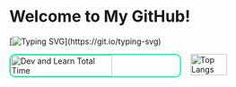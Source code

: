 # Welcome to My GitHub!

[![Typing SVG](https://readme-typing-svg.herokuapp.com?font=Fira+Code&pause=1000&color=F787F7&background=14A9FF00&random=false&width=435&lines=emm,兄弟你好香...欢迎光临我的GitHub!.........哎嘿@Kaguya_RE~)](https://git.io/typing-svg)

<div style="display: flex; justify-content: space-between;">
  <img src="https://github-readme-stats.vercel.app/api/wakatime?username=Kaguya_1210&theme=gradient&border_color=00FA9A&border_radius=10&bg_color=30,e96443,904e95&title_color=fff&text_color=fff&layout=compact&langs_count=22&custom_title=Dev%20and%20Learn%20Total%20Time" alt="Dev and Learn Total Time" style="width: 60%; border: 2px solid #00FA9A; border-radius: 10px;">
  <img src="https://github-readme-stats.vercel.app/api/top-langs/?username=Kaguya-1210&layout=compact&theme=tokyonight" alt="Top Langs" style="width: 36%;">
</div>


<!--
**Kaguya-1210/Kaguya-1210** is a ✨ _special_ ✨ repository because its `README.md` (this file) appears on your GitHub profile.

Here are some ideas to get you started:

- 🔭 I’m currently working on ...
- 🌱 I’m currently learning ...
- 👯 I’m looking to collaborate on ...
- 🤔 I’m looking for help with ...
- 💬 Ask me about ...
- 📫 How to reach me: ...
- 😄 Pronouns: ...
- ⚡ Fun fact: ...
-->
